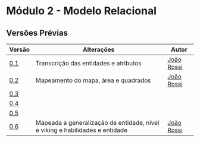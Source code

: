 # Módulo 2 - Modelo Relacional

## Versões Prévias

| Versão | Alterações | Autor | 
| ------ | ---------- | ----- |
| [0.1](./vikings_MRel-v0.1.png) | Transcrição das entidades e atributos | [João Rossi](https://github.com/bielrossi15) |
| [0.2](./vikings_MRel-v0.2.png) | Mapeamento do mapa, área e quadrados | [João Rossi](https://github.com/bielrossi15) |
| [0.3](./vikings_MRel-v0.3.png) | | |
| [0.4](./vikings_MRel-v0.4.png) | | |
| [0.5](./vikings_MRel-v0.5.png) | | |
| [0.6](./vikings_MRel-v0.6.png) | Mapeada a generalização de entidade, nível e viking e habilidades e entidade | [João Rossi](https://github.com/bielrossi15) |
